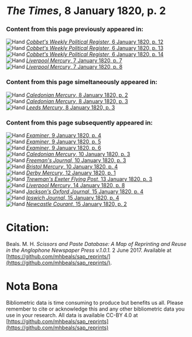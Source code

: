 # *The Times*, 8 January 1820, p. 2  
  
### Content from this page previously appeared in:  
![Hand](http://scissorsandpaste.net/wp-content/uploads/2017/06/smallhandpointer.png) [*Cobbet's Weekly Political Register*, 6 January 1820, p. 12](https://mhbeals.github.io/sap_html/Cobbet's-Weekly-Political-Register/Cobbet's-Weekly-Political-Register-6-January-1820-p-12)  
![Hand](http://scissorsandpaste.net/wp-content/uploads/2017/06/smallhandpointer.png) [*Cobbet's Weekly Political Register*, 6 January 1820, p. 13](https://mhbeals.github.io/sap_html/Cobbet's-Weekly-Political-Register/Cobbet's-Weekly-Political-Register-6-January-1820-p-13)  
![Hand](http://scissorsandpaste.net/wp-content/uploads/2017/06/smallhandpointer.png) [*Cobbet's Weekly Political Register*, 6 January 1820, p. 14](https://mhbeals.github.io/sap_html/Cobbet's-Weekly-Political-Register/Cobbet's-Weekly-Political-Register-6-January-1820-p-14)  
![Hand](http://scissorsandpaste.net/wp-content/uploads/2017/06/smallhandpointer.png) [*Liverpool Mercury*, 7 January 1820, p. 7](https://mhbeals.github.io/sap_html/Liverpool-Mercury/Liverpool-Mercury-7-January-1820-p-7)  
![Hand](http://scissorsandpaste.net/wp-content/uploads/2017/06/smallhandpointer.png) [*Liverpool Mercury*, 7 January 1820, p. 8](https://mhbeals.github.io/sap_html/Liverpool-Mercury/Liverpool-Mercury-7-January-1820-p-8)  
  
### Content from this page simeltaneously appeared in:  
![Hand](http://scissorsandpaste.net/wp-content/uploads/2017/06/smallhandpointer.png) [*Caledonian Mercury*, 8 January 1820, p. 2](https://mhbeals.github.io/sap_html/Caledonian-Mercury/Caledonian-Mercury-8-January-1820-p-2)  
![Hand](http://scissorsandpaste.net/wp-content/uploads/2017/06/smallhandpointer.png) [*Caledonian Mercury*, 8 January 1820, p. 3](https://mhbeals.github.io/sap_html/Caledonian-Mercury/Caledonian-Mercury-8-January-1820-p-3)  
![Hand](http://scissorsandpaste.net/wp-content/uploads/2017/06/smallhandpointer.png) [*Leeds Mercury*, 8 January 1820, p. 3](https://mhbeals.github.io/sap_html/Leeds-Mercury/Leeds-Mercury-8-January-1820-p-3)  
  
### Content from this page subsequently appeared in:  
![Hand](http://scissorsandpaste.net/wp-content/uploads/2017/06/smallhandpointer.png) [*Examiner*, 9 January 1820, p. 4](https://mhbeals.github.io/sap_html/Examiner/Examiner-9-January-1820-p-4)  
![Hand](http://scissorsandpaste.net/wp-content/uploads/2017/06/smallhandpointer.png) [*Examiner*, 9 January 1820, p. 5](https://mhbeals.github.io/sap_html/Examiner/Examiner-9-January-1820-p-5)  
![Hand](http://scissorsandpaste.net/wp-content/uploads/2017/06/smallhandpointer.png) [*Examiner*, 9 January 1820, p. 6](https://mhbeals.github.io/sap_html/Examiner/Examiner-9-January-1820-p-6)  
![Hand](http://scissorsandpaste.net/wp-content/uploads/2017/06/smallhandpointer.png) [*Caledonian Mercury*, 10 January 1820, p. 3](https://mhbeals.github.io/sap_html/Caledonian-Mercury/Caledonian-Mercury-10-January-1820-p-3)  
![Hand](http://scissorsandpaste.net/wp-content/uploads/2017/06/smallhandpointer.png) [*Freeman's Journal*, 10 January 1820, p. 3](https://mhbeals.github.io/sap_html/Freeman's-Journal/Freeman's-Journal-10-January-1820-p-3)  
![Hand](http://scissorsandpaste.net/wp-content/uploads/2017/06/smallhandpointer.png) [*Bristol Mercury*, 10 January 1820, p. 4](https://mhbeals.github.io/sap_html/Bristol-Mercury/Bristol-Mercury-10-January-1820-p-4)  
![Hand](http://scissorsandpaste.net/wp-content/uploads/2017/06/smallhandpointer.png) [*Derby Mercury*, 12 January 1820, p. 1](https://mhbeals.github.io/sap_html/Derby-Mercury/Derby-Mercury-12-January-1820-p-1)  
![Hand](http://scissorsandpaste.net/wp-content/uploads/2017/06/smallhandpointer.png) [*Trewman's Exeter Flying Post*, 13 January 1820, p. 3](https://mhbeals.github.io/sap_html/Trewman's-Exeter-Flying-Post/Trewman's-Exeter-Flying-Post-13-January-1820-p-3)  
![Hand](http://scissorsandpaste.net/wp-content/uploads/2017/06/smallhandpointer.png) [*Liverpool Mercury*, 14 January 1820, p. 8](https://mhbeals.github.io/sap_html/Liverpool-Mercury/Liverpool-Mercury-14-January-1820-p-8)  
![Hand](http://scissorsandpaste.net/wp-content/uploads/2017/06/smallhandpointer.png) [*Jackson's Oxford Journal*, 15 January 1820, p. 4](https://mhbeals.github.io/sap_html/Jackson's-Oxford-Journal/Jackson's-Oxford-Journal-15-January-1820-p-4)  
![Hand](http://scissorsandpaste.net/wp-content/uploads/2017/06/smallhandpointer.png) [*Ipswich Journal*, 15 January 1820, p. 4](https://mhbeals.github.io/sap_html/Ipswich-Journal/Ipswich-Journal-15-January-1820-p-4)  
![Hand](http://scissorsandpaste.net/wp-content/uploads/2017/06/smallhandpointer.png) [*Newcastle Courant*, 15 January 1820, p. 2](https://mhbeals.github.io/sap_html/Newcastle-Courant/Newcastle-Courant-15-January-1820-p-2)  


# Citation: 

Beals. M. H. *Scissors and Paste Database: A Map of Reprinting and Reuse in the Anglophone Newspaper Press v.1.0.1.* 2 June 2017. Available at [https://github.com/mhbeals/sap_reprints/](https://github.com/mhbeals/sap_reprints/). 

# Nota Bona

Bibliometric data is time consuming to produce but benefits us all. Please remember to cite or acknowledge this and any other bibliometric data you use in your research. All data is available CC-BY 4.0 at [https://github.com/mhbeals/sap_reprints](https://github.com/mhbeals/sap_reprints)